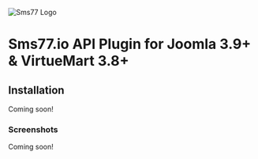![Sms77 Logo](https://www.sms77.io/wp-content/uploads/2019/07/sms77-Logo-400x79.png)

# Sms77.io API Plugin for Joomla 3.9+ & VirtueMart 3.8+

## Installation
Coming soon!

### Screenshots
Coming soon!